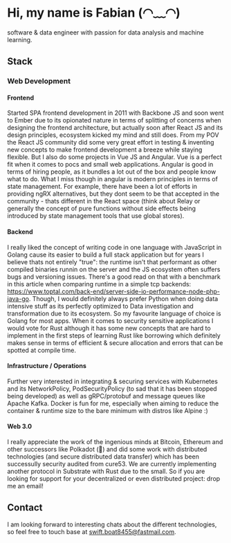 # Hi, my name is Fabian (◠﹏◠) 

software & data engineer with passion for data analysis and machine learning.

## Stack

### Web Development

#### Frontend

Started SPA frontend development in 2011 with Backbone JS and soon went to Ember due to its opionated nature in terms of splitting of concerns when designing the frontend architecture, but actually soon after React JS and its design principles, ecosystem kicked my mind and still does. From my POV the React JS community did some very great effort in testing & inventing new concepts to make frontend development a breeze while staying flexible. But I also do some projects in Vue JS and Angular. Vue is a perfect fit when it comes to pocs and small web applications. Angular is good in terms of hiring people, as it bundles a lot out of the box and people know what to do. What I miss though in angular is modern principles in terms of state management. For example, there have been a lot of efforts in providing ngRX alternatives, but they dont seem to be that accepted in the community - thats different in the React space (think about Relay or generally the concept of pure functions without side effects being introduced by state management tools that use global stores).

#### Backend

I really liked the concept of writing code in one language with JavaScript in Golang cause its easier to build a full stack application but for years I believe thats not entirely "true": the runtime isn't that performant as other compiled binaries runnin on the server and the JS ecosystem often suffers bugs and versioning issues. There's a good read on that with a benchmark in this article when comparing runtime in a simple tcp backends: https://www.toptal.com/back-end/server-side-io-performance-node-php-java-go. Though, I would definitely always prefer Python when doing data intensive stuff as its perfectly optimized to Data investigation and transformation due to its ecosystem. So my favourite language of choice is Golang for most apps. When it comes to security sensitive applications I would vote for Rust although it has some new concepts that are hard to implement in the first steps of learning Rust like borrowing which definitely makes sense in terms of efficient & secure allocation and errors that can be spotted at compile time.

#### Infrastructure / Operations

Further very interested in integrating & securing services with Kubernetes and its NetworkPolicy, PodSecurityPolicy (to sad that it has been stopped being developed) as well as gRPC/protobuf and message queues like Apache Kafka. Docker is fun for me, especially when aiming to reduce the container & runtime size to the bare minimum with distros like Alpine :)

#### Web 3.0

I really appreciate the work of the ingenious minds at Bitcoin, Ethereum and other successors like Polkadot (🙌) and did some work with distributed technologies (and secure distributed data transfer) which has been successully security audited from cure53. We are currently implementing another protocol in Substrate with Rust due to the small. So if you are looking for support for your decentralized or even distributed project: drop me an email!

## Contact

I am looking forward to interesting chats about the different technologies, so feel free to touch base at [swift.boat8455@fastmail.com](mailto:swift.boat8455@fastmail.com).
